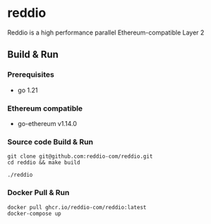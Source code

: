 # reddio
Reddio is a high performance parallel Ethereum-compatible Layer 2  

## Build & Run
### Prerequisites
- go 1.21
### Ethereum compatible
- go-ethereum v1.14.0

### Source code Build & Run
```shell
git clone git@github.com:reddio-com/reddio.git
cd reddio && make build

./reddio
```

### Docker Pull & Run
```shell
docker pull ghcr.io/reddio-com/reddio:latest
docker-compose up
```
